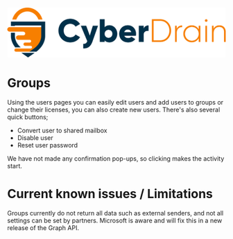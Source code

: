 <p align="center"><a href="https://cyberdrain.com" target="_blank" rel="noopener noreferrer"><img src="../assets/img/CyberDrain.png" alt="CyberDrain Logo"></a></p>

# Groups

Using the users pages you can easily edit users and add users to groups or change their licenses, you can also create new users. There's also several quick buttons;

- Convert user to shared mailbox
- Disable user
- Reset user password

We have not made any confirmation pop-ups, so clicking makes the activity start.
# Current known issues / Limitations

Groups currently do not return all data such as external senders, and not all settings can be set by partners. Microsoft is aware and will fix this in a new release of the Graph API.